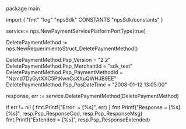 package main

import (
        "fmt"
        "log"
        "npsSdk"
        CONSTANTS "npsSdk/constants"
)

service:= nps.NewPaymentServicePlatformPortType(true)

DeletePaymentMethod := nps.NewRequerimientoStruct_DeletePaymentMethod()

DeletePaymentMethod.Psp_Version = "2.2"
DeletePaymentMethod.Psp_MerchantId = "sdk_test"
DeletePaymentMethod.Psp_PaymentMethodId = "Nzmd7DyGytXXC5PtKwnCsXXuQWHJB9EE"
DeletePaymentMethod.Psp_PosDateTime = "2008-01-12 13:05:00"

response, err := service.DeletePaymentMethod(DeletePaymentMethod)

if err != nil {
    fmt.Printf("Error: = [%s]", err)
}
fmt.Printf("Response = [%s] [%s]", resp.Psp_ResponseCod, resp.Psp_ResponseMsg)
fmt.Printf("Extended = [%s]", resp.Psp_ResponseExtended)



